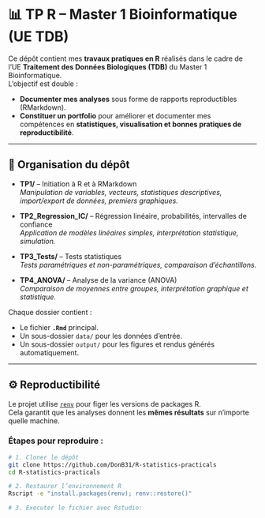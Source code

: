 # 📊 TP R – Master 1 Bioinformatique (UE TDB)

Ce dépôt contient mes **travaux pratiques en R** réalisés dans le cadre de l’UE **Traitement des Données Biologiques (TDB)** du Master 1 Bioinformatique.  
L’objectif est double :
- **Documenter mes analyses** sous forme de rapports reproductibles (RMarkdown).  
- **Constituer un portfolio** pour améliorer et documenter mes compétences en **statistiques, visualisation et bonnes pratiques de reproductibilité**.

---

## 📂 Organisation du dépôt

- **TP1/** – Initiation à R et à RMarkdown  
  *Manipulation de variables, vecteurs, statistiques descriptives, import/export de données, premiers graphiques.*  

- **TP2_Regression_IC/** – Régression linéaire, probabilités, intervalles de confiance  
  *Application de modèles linéaires simples, interprétation statistique, simulation.*  

- **TP3_Tests/** – Tests statistiques  
  *Tests paramétriques et non-paramétriques, comparaison d’échantillons.*  

- **TP4_ANOVA/** – Analyse de la variance (ANOVA)  
  *Comparaison de moyennes entre groupes, interprétation graphique et statistique.*  

Chaque dossier contient :
- Le fichier **`.Rmd`** principal.  
- Un sous-dossier `data/` pour les données d’entrée.  
- Un sous-dossier `output/` pour les figures et rendus générés automatiquement.  

---

## ⚙️ Reproductibilité

Le projet utilise [`renv`](https://rstudio.github.io/renv/) pour figer les versions de packages R.  
Cela garantit que les analyses donnent les **mêmes résultats** sur n’importe quelle machine.

### Étapes pour reproduire :

```bash
# 1. Cloner le dépôt
git clone https://github.com/DonB31/R-statistics-practicals
cd R-statistics-practicals

# 2. Restaurer l’environnement R
Rscript -e "install.packages(renv); renv::restore()"

# 3. Executer le fichier avec Rstudio:
